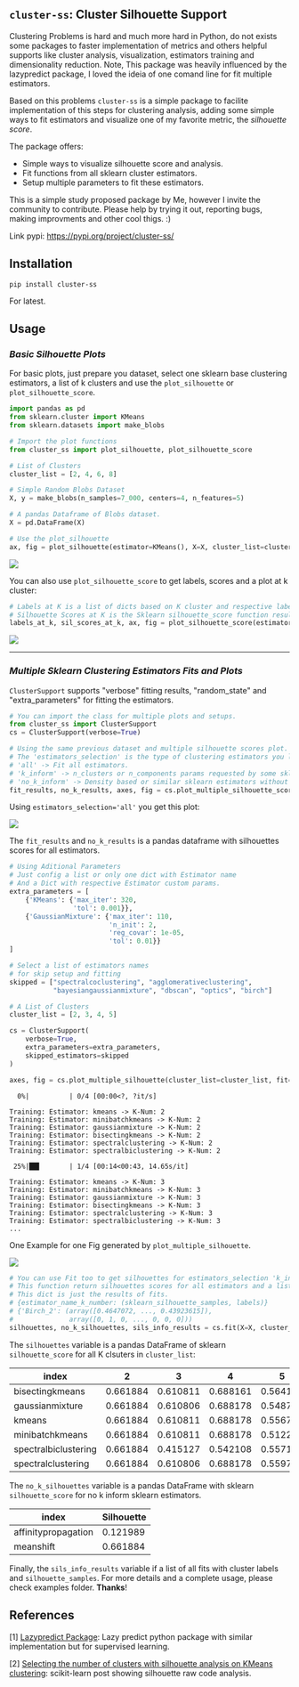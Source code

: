 ## `cluster-ss`: Cluster Silhouette Support

Clustering Problems is hard and much more hard in Python, do not exists some packages to faster implementation of metrics and others helpful supports like cluster analysis, visualization, estimators training and dimensionality reduction.
Note, This package was heavily influenced by the lazypredict package, I loved the ideia of one comand line for fit multiple estimators.

Based on this problems `cluster-ss` is a simple package to facilite implementation of this steps for clustering analysis, adding some simple ways to fit estimators and visualize one of my favorite metric, the *silhouette score*.

The package offers:

* Simple ways to visualize silhouette score and analysis.
* Fit functions from all sklearn cluster estimators.
* Setup multiple parameters to fit these estimators.

This is a simple study proposed package by Me, however I invite the community to contribute. Please help by trying it out, reporting bugs, making improvments and other cool thigs. :)

Link pypi: https://pypi.org/project/cluster-ss/

## Installation

```
pip install cluster-ss
```
For latest.

## Usage

### *Basic Silhouette Plots*

For basic plots, just prepare you dataset, select one sklearn base clustering estimators, a list of k clusters and use the `plot_silhouette` or `plot_silhouette_score`.

```python
import pandas as pd
from sklearn.cluster import KMeans
from sklearn.datasets import make_blobs

# Import the plot functions
from cluster_ss import plot_silhouette, plot_silhouette_score

# List of Clusters
cluster_list = [2, 4, 6, 8]

# Simple Random Blobs Dataset
X, y = make_blobs(n_samples=7_000, centers=4, n_features=5)

# A pandas Dataframe of Blobs dataset.
X = pd.DataFrame(X)

# Use the plot_silhouette
ax, fig = plot_silhouette(estimator=KMeans(), X=X, cluster_list=cluster_list)

```

<img src="imgs/plot_silhouette.png">

You can also use `plot_silhouette_score` to get labels, scores and a plot at k cluster:

```python
# Labels at K is a list of dicts based on K cluster and respective labels
# Silhouette Scores at K is the Sklearn silhouette_score function result for X and labels.
labels_at_k, sil_scores_at_k, ax, fig = plot_silhouette_score(estimator=KMeans(), X=X, cluster_list=cluster_list)
```

<img src="imgs/plot_silhouette_score.png">


<hr>


### *Multiple Sklearn Clustering Estimators Fits and Plots*

`ClusterSupport` supports "verbose" fitting results, "random_state" and "extra_parameters" for fitting the estimators.

```python
# You can import the class for multiple plots and setups.
from cluster_ss import ClusterSupport
cs = ClusterSupport(verbose=True)

# Using the same previous dataset and multiple silhouette scores plot.
# The 'estimators_selection' is the type of clustering estimators you like to use.
# 'all' -> Fit all estimators.
# 'k_inform' -> n_clusters or n_components params requested by some sklearn estimators.
# 'no_k_inform' -> Density based or similar sklearn estimators without specifying cluster number. 
fit_results, no_k_results, axes, fig = cs.plot_multiple_silhouette_score(X=X, cluster_list=cluster_list, estimators_selection='all')
```

Using `estimators_selection='all'` you get this plot:

<img src="imgs/plot_multiple_silhouette_score.png">

The `fit_results` and `no_k_results` is a pandas dataframe with silhouettes scores for all estimators.


```python
# Using Aditional Parameters
# Just config a list or only one dict with Estimator name
# And a Dict with respective Estimator custom params.
extra_parameters = [
    {'KMeans': {'max_iter': 320,
                'tol': 0.001}},
    {'GaussianMixture': {'max_iter': 110,
                         'n_init': 2,
                         'reg_covar': 1e-05,
                         'tol': 0.01}}
]

# Select a list of estimators names 
# for skip setup and fitting
skipped = ["spectralcoclustering", "agglomerativeclustering", 
           "bayesiangaussianmixture", "dbscan", "optics", "birch"]

# A List of Clusters
cluster_list = [2, 3, 4, 5]

cs = ClusterSupport(
    verbose=True, 
    extra_parameters=extra_parameters, 
    skipped_estimators=skipped
)

axes, fig = cs.plot_multiple_silhouette(cluster_list=cluster_list, fit=True, X=X)

```

```
  0%|          | 0/4 [00:00<?, ?it/s]

Training: Estimator: kmeans -> K-Num: 2
Training: Estimator: minibatchkmeans -> K-Num: 2
Training: Estimator: gaussianmixture -> K-Num: 2
Training: Estimator: bisectingkmeans -> K-Num: 2
Training: Estimator: spectralclustering -> K-Num: 2
Training: Estimator: spectralbiclustering -> K-Num: 2

 25%|██▌       | 1/4 [00:14<00:43, 14.65s/it]
 
Training: Estimator: kmeans -> K-Num: 3
Training: Estimator: minibatchkmeans -> K-Num: 3
Training: Estimator: gaussianmixture -> K-Num: 3
Training: Estimator: bisectingkmeans -> K-Num: 3
Training: Estimator: spectralclustering -> K-Num: 3
Training: Estimator: spectralbiclustering -> K-Num: 3
...

```

One Example for one Fig generated by `plot_multiple_silhouette`.

<img src="imgs/k_means_multiple.png">


```python
# You can use Fit too to get silhouettes for estimators_selection 'k_inform', 'no_k_inform' and 'all'
# This function return silhouettes scores for all estimators and a list with dicts inside sils_info_results. 
# This dict is just the results of fits.
# {estimator_name_k_number: (sklearn_silhouette_samples, labels)}
# {'Birch_2': (array([0.4647072, ..., 0.43923615]),
#              array([0, 1, 0, ..., 0, 0, 0]))
silhouettes, no_k_silhouettes, sils_info_results = cs.fit(X=X, cluster_list=cluster_list, estimators_selection='all')
```

The `silhouettes` variable is a pandas DataFrame of sklearn `silhouette_score` for all K clsuters in `cluster_list`:

index | 2 | 3 | 4 | 5 
----  | ---- | ---- | ---- | ---- 
bisectingkmeans | 0.661884 | 0.610811 | 0.688161 | 0.564153
gaussianmixture | 0.661884 | 0.610806 | 0.688178 | 0.548734
kmeans | 0.661884 | 0.610811 | 0.688178 | 0.556731
minibatchkmeans | 0.661884 | 0.610811 | 0.688178 | 0.512270
spectralbiclustering | 0.661884 | 0.415127 | 0.542108 | 0.557163
spectralclustering | 0.661884 | 0.610806 | 0.688178 | 0.559767


The `no_k_silhouettes` variable is a pandas DataFrame with sklearn `silhouette_score` for no k inform sklearn estimators.

index | Silhouette 
----  | ---- 
affinitypropagation | 0.121989
meanshift | 0.661884

Finally, the `sils_info_results` variable if a list of all fits with cluster labels and `silhouette_samples`.
For more details and a complete usage, please check examples folder.
**Thanks**!


## References

[1] [Lazypredict Package](https://pypi.org/project/lazypredict/): Lazy predict python package with similar implementation but for supervised learning.

[2] [Selecting the number of clusters with silhouette analysis on KMeans clustering](https://scikit-learn.org/stable/auto_examples/cluster/plot_kmeans_silhouette_analysis.html): scikit-learn post showing silhouette raw code analysis.
